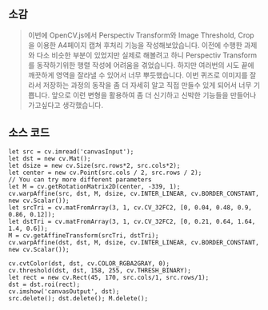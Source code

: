 
## 소감
>이번에 OpenCV.js에서 Perspectiv Transform와 Image Threshold, Crop을 이용한 A4페이지 캡쳐 후처리 기능을 작성해보았습니다.
이전에 수행한 과제와 다소 비슷한 부분이 있었지만 실제로 해볼려고 하니 Perspectiv Transform를 동작하기위한 행렬 작성에 어려움을 겪었습니다. 하지만 여러번의 시도 끝에 깨끗하게 영역을 잘라낼 수 있어서 너무 뿌듯했습니다.
이번 퀴즈로 이미지를 잘라서 저장하는 과정의 동작을 좀 더 자세히 알고 직접 만들수 있게 되어서 너무 기쁩니다. 앞으로 이런 변형을 활용하여 좀 더 신기하고 신박한 기능들을 만들어나가고싶다고 생각했습니다.

## 소스 코드
```
let src = cv.imread('canvasInput');
let dst = new cv.Mat();
let dsize = new cv.Size(src.rows*2, src.cols*2);
let center = new cv.Point(src.cols / 2, src.rows / 2);
// You can try more different parameters
let M = cv.getRotationMatrix2D(center, -339, 1);
cv.warpAffine(src, dst, M, dsize, cv.INTER_LINEAR, cv.BORDER_CONSTANT, new cv.Scalar());
let srcTri = cv.matFromArray(3, 1, cv.CV_32FC2, [0, 0.04, 0.48, 0.9, 0.86, 0.12]);
let dstTri = cv.matFromArray(3, 1, cv.CV_32FC2, [0, 0.21, 0.64, 1.64, 1.4, 0.6]);
M = cv.getAffineTransform(srcTri, dstTri);
cv.warpAffine(dst, dst, M, dsize, cv.INTER_LINEAR, cv.BORDER_CONSTANT, new cv.Scalar());

cv.cvtColor(dst, dst, cv.COLOR_RGBA2GRAY, 0);
cv.threshold(dst, dst, 158, 255, cv.THRESH_BINARY);
let rect = new cv.Rect(45, 170, src.cols/1, src.rows/1);
dst = dst.roi(rect);
cv.imshow('canvasOutput', dst);
src.delete(); dst.delete(); M.delete();
```
